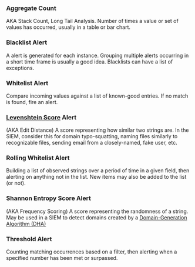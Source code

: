### Aggregate Count
AKA Stack Count, Long Tail Analysis. Number of times a value or set of values has occurred, usually in a table or bar chart.

### Blacklist Alert
A alert is generated for each instance. Grouping multiple alerts occurring in a short time frame is usually a good idea. Blacklists can have a list of exceptions.

### Whitelist Alert
Compare incoming values against a list of known-good entries. If no match is found, fire an alert.

### [Levenshtein Score](https://en.wikipedia.org/wiki/Levenshtein_distance) Alert
(AKA Edit Distance) A score representing how similar two strings are. In the SIEM, consider this for domain typo-squatting, naming files similarly to recognizable files, sending email from a closely-named, fake user, etc.

### Rolling Whitelist Alert
Building a list of observed strings over a period of time in a given field, then alerting on anything not in the list. New items may also be added to the list (or not).

### Shannon Entropy Score Alert
(AKA Frequency Scoring) A score representing the randomness of a string. May be used in a SIEM to detect domains created by a [Domain-Generation Algorithm (DHA)](https://en.wikipedia.org/wiki/Domain_generation_algorithm)

### Threshold Alert
Counting matching occurrences based on a filter, then alerting when a specified number has been met or surpassed.
